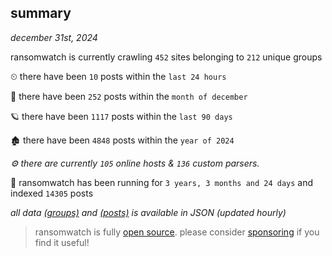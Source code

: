 
## summary
_december 31st, 2024_

ransomwatch is currently crawling `452` sites belonging to `212` unique groups

⏲ there have been `10` posts within the `last 24 hours`

🦈 there have been `252` posts within the `month of december`

🪐 there have been `1117` posts within the `last 90 days`

🏚 there have been `4848` posts within the `year of 2024`

_⚙️ there are currently `105` online hosts & `136` custom parsers._

🦕 ransomwatch has been running for `3 years, 3 months and 24 days` and indexed `14305` posts

_all data  [(groups)](http://ransomwhat.telemetry.ltd/groups) and [(posts)](http://ransomwhat.telemetry.ltd/posts) is available in JSON (updated hourly)_

> ransomwatch is fully [open source](https://github.com/joshhighet/ransomwatch#ransomwatch--). please consider [sponsoring](https://github.com/sponsors/joshhighet) if you find it useful!
